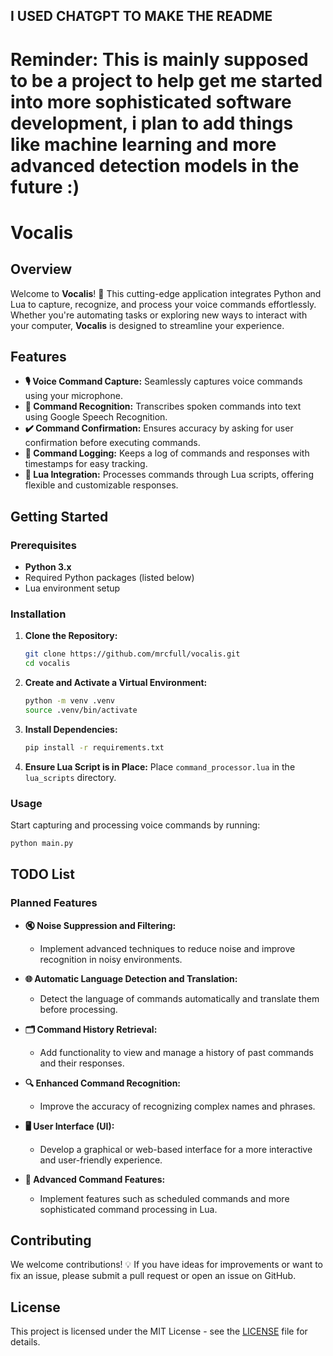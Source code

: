## **I USED CHATGPT TO MAKE THE README**

# **Reminder: This is mainly supposed to be a project to help get me started into more sophisticated software development, i plan to add things like machine learning and more advanced detection models in the future :)**

# **Vocalis**

## **Overview**

Welcome to **Vocalis**! 🚀 This cutting-edge application integrates Python and Lua to capture, recognize, and process your voice commands effortlessly. Whether you're automating tasks or exploring new ways to interact with your computer, **Vocalis** is designed to streamline your experience.

## **Features**

- **🎙️ Voice Command Capture:** Seamlessly captures voice commands using your microphone.
- **🧠 Command Recognition:** Transcribes spoken commands into text using Google Speech Recognition.
- **✔️ Command Confirmation:** Ensures accuracy by asking for user confirmation before executing commands.
- **📜 Command Logging:** Keeps a log of commands and responses with timestamps for easy tracking.
- **🔧 Lua Integration:** Processes commands through Lua scripts, offering flexible and customizable responses.

## **Getting Started**

### **Prerequisites**

- **Python 3.x**
- Required Python packages (listed below)
- Lua environment setup

### **Installation**

1. **Clone the Repository:**
   ```bash
   git clone https://github.com/mrcfull/vocalis.git
   cd vocalis
   ```

2. **Create and Activate a Virtual Environment:**
   ```bash
   python -m venv .venv
   source .venv/bin/activate
   ```

3. **Install Dependencies:**
   ```bash
   pip install -r requirements.txt
   ```

4. **Ensure Lua Script is in Place:**
   Place `command_processor.lua` in the `lua_scripts` directory.

### **Usage**

Start capturing and processing voice commands by running:

```bash
python main.py
```

## **TODO List**

### **Planned Features**

- **🔇 Noise Suppression and Filtering:**
  - Implement advanced techniques to reduce noise and improve recognition in noisy environments.

- **🌐 Automatic Language Detection and Translation:**
  - Detect the language of commands automatically and translate them before processing.

- **🗂️ Command History Retrieval:**
  - Add functionality to view and manage a history of past commands and their responses.

- **🔍 Enhanced Command Recognition:**
  - Improve the accuracy of recognizing complex names and phrases.

- **🖥️ User Interface (UI):**
  - Develop a graphical or web-based interface for a more interactive and user-friendly experience.

- **📅 Advanced Command Features:**
  - Implement features such as scheduled commands and more sophisticated command processing in Lua.

## **Contributing**

We welcome contributions! 💡 If you have ideas for improvements or want to fix an issue, please submit a pull request or open an issue on GitHub.

## **License**

This project is licensed under the MIT License - see the [LICENSE](LICENSE) file for details.

